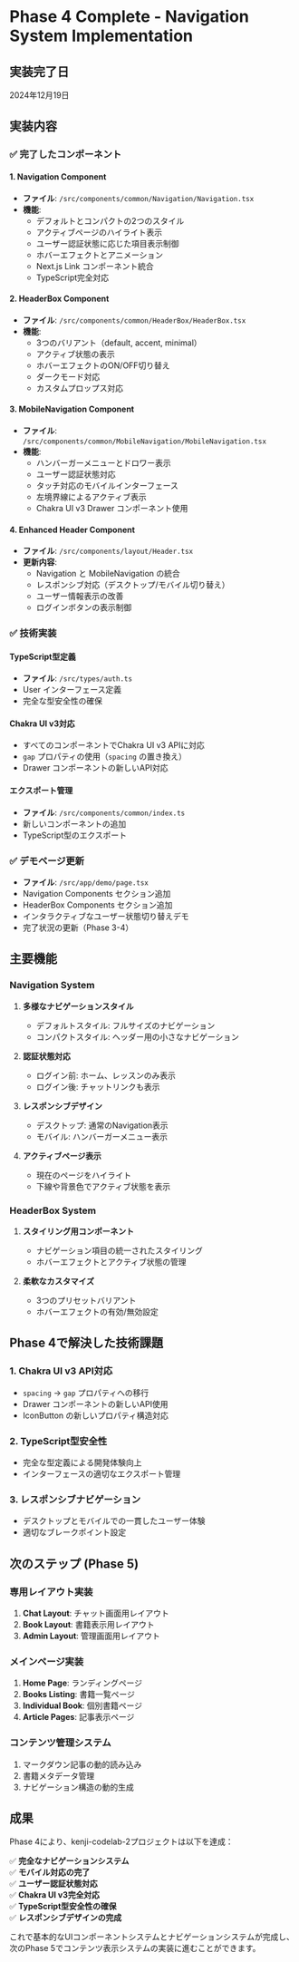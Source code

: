 # Phase 4 Complete - Navigation System Implementation

## 実装完了日

2024年12月19日

## 実装内容

### ✅ 完了したコンポーネント

#### 1. Navigation Component

- **ファイル**: `/src/components/common/Navigation/Navigation.tsx`
- **機能**:
    - デフォルトとコンパクトの2つのスタイル
    - アクティブページのハイライト表示
    - ユーザー認証状態に応じた項目表示制御
    - ホバーエフェクトとアニメーション
    - Next.js Link コンポーネント統合
    - TypeScript完全対応

#### 2. HeaderBox Component

- **ファイル**: `/src/components/common/HeaderBox/HeaderBox.tsx`
- **機能**:
    - 3つのバリアント（default, accent, minimal）
    - アクティブ状態の表示
    - ホバーエフェクトのON/OFF切り替え
    - ダークモード対応
    - カスタムプロップス対応

#### 3. MobileNavigation Component

- **ファイル**: `/src/components/common/MobileNavigation/MobileNavigation.tsx`
- **機能**:
    - ハンバーガーメニューとドロワー表示
    - ユーザー認証状態対応
    - タッチ対応のモバイルインターフェース
    - 左境界線によるアクティブ表示
    - Chakra UI v3 Drawer コンポーネント使用

#### 4. Enhanced Header Component

- **ファイル**: `/src/components/layout/Header.tsx`
- **更新内容**:
    - Navigation と MobileNavigation の統合
    - レスポンシブ対応（デスクトップ/モバイル切り替え）
    - ユーザー情報表示の改善
    - ログインボタンの表示制御

### ✅ 技術実装

#### TypeScript型定義

- **ファイル**: `/src/types/auth.ts`
- User インターフェース定義
- 完全な型安全性の確保

#### Chakra UI v3対応

- すべてのコンポーネントでChakra UI v3 APIに対応
- `gap` プロパティの使用（`spacing` の置き換え）
- Drawer コンポーネントの新しいAPI対応

#### エクスポート管理

- **ファイル**: `/src/components/common/index.ts`
- 新しいコンポーネントの追加
- TypeScript型のエクスポート

### ✅ デモページ更新

- **ファイル**: `/src/app/demo/page.tsx`
- Navigation Components セクション追加
- HeaderBox Components セクション追加
- インタラクティブなユーザー状態切り替えデモ
- 完了状況の更新（Phase 3-4）

## 主要機能

### Navigation System

1. **多様なナビゲーションスタイル**

    - デフォルトスタイル: フルサイズのナビゲーション
    - コンパクトスタイル: ヘッダー用の小さなナビゲーション

2. **認証状態対応**

    - ログイン前: ホーム、レッスンのみ表示
    - ログイン後: チャットリンクも表示

3. **レスポンシブデザイン**

    - デスクトップ: 通常のNavigation表示
    - モバイル: ハンバーガーメニュー表示

4. **アクティブページ表示**
    - 現在のページをハイライト
    - 下線や背景色でアクティブ状態を表示

### HeaderBox System

1. **スタイリング用コンポーネント**

    - ナビゲーション項目の統一されたスタイリング
    - ホバーエフェクトとアクティブ状態の管理

2. **柔軟なカスタマイズ**
    - 3つのプリセットバリアント
    - ホバーエフェクトの有効/無効設定

## Phase 4で解決した技術課題

### 1. Chakra UI v3 API対応

- `spacing` → `gap` プロパティへの移行
- Drawer コンポーネントの新しいAPI使用
- IconButton の新しいプロパティ構造対応

### 2. TypeScript型安全性

- 完全な型定義による開発体験向上
- インターフェースの適切なエクスポート管理

### 3. レスポンシブナビゲーション

- デスクトップとモバイルでの一貫したユーザー体験
- 適切なブレークポイント設定

## 次のステップ (Phase 5)

### 専用レイアウト実装

1. **Chat Layout**: チャット画面用レイアウト
2. **Book Layout**: 書籍表示用レイアウト
3. **Admin Layout**: 管理画面用レイアウト

### メインページ実装

1. **Home Page**: ランディングページ
2. **Books Listing**: 書籍一覧ページ
3. **Individual Book**: 個別書籍ページ
4. **Article Pages**: 記事表示ページ

### コンテンツ管理システム

1. マークダウン記事の動的読み込み
2. 書籍メタデータ管理
3. ナビゲーション構造の動的生成

## 成果

Phase 4により、kenji-codelab-2プロジェクトは以下を達成：

✅ **完全なナビゲーションシステム**  
✅ **モバイル対応の完了**  
✅ **ユーザー認証状態対応**  
✅ **Chakra UI v3完全対応**  
✅ **TypeScript型安全性の確保**  
✅ **レスポンシブデザインの完成**

これで基本的なUIコンポーネントシステムとナビゲーションシステムが完成し、次のPhase 5でコンテンツ表示システムの実装に進むことができます。
